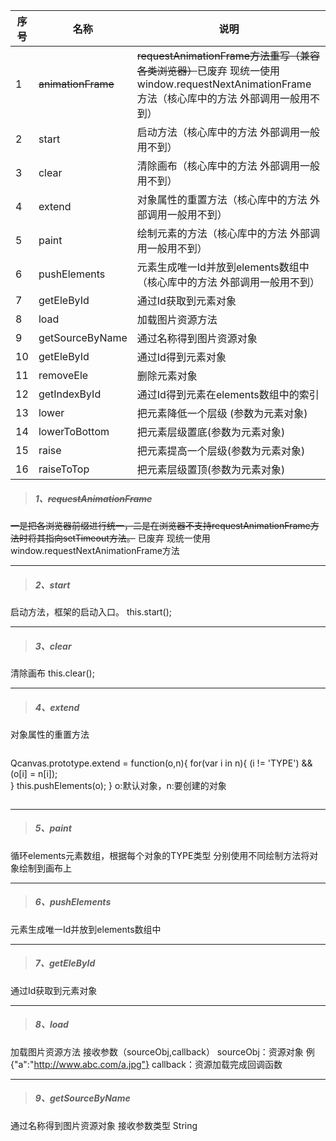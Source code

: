 序号|名称|说明
---|---|---
1|~~animationFrame~~|~~requestAnimationFrame方法重写（兼容各类浏览器）~~已废弃 现统一使用window.requestNextAnimationFrame方法（核心库中的方法 外部调用一般用不到）
2|start|启动方法（核心库中的方法 外部调用一般用不到）
3|clear|清除画布（核心库中的方法 外部调用一般用不到）
4|extend|对象属性的重置方法（核心库中的方法 外部调用一般用不到）
5|paint|绘制元素的方法（核心库中的方法 外部调用一般用不到）
6|pushElements|元素生成唯一Id并放到elements数组中 （核心库中的方法 外部调用一般用不到）
7|getEleById|通过Id获取到元素对象
8|load|加载图片资源方法
9|getSourceByName|通过名称得到图片资源对象
10|getEleById|通过Id得到元素对象
11|removeEle|删除元素对象
12|getIndexById|通过Id得到元素在elements数组中的索引
13|lower|把元素降低一个层级 (参数为元素对象)
14|lowerToBottom|把元素层级置底(参数为元素对象)
15|raise|把元素提高一个层级(参数为元素对象)
16|raiseToTop|把元素层级置顶(参数为元素对象)




> ##### 1、~~requestAnimationFrame~~
~~一是把各浏览器前缀进行统一，二是在浏览器不支持requestAnimationFrame方法时将其指向setTimeout方法。~~
已废弃 现统一使用window.requestNextAnimationFrame方法


***
> ##### 2、start
启动方法，框架的启动入口。
this.start();

***
> ##### 3、clear
清除画布
this.clear();

***
> ##### 4、extend
对象属性的重置方法

> ```
Qcanvas.prototype.extend = function(o,n){
	for(var i in n){
		(i != 'TYPE') && (o[i] = n[i]);		
	}
	this.pushElements(o);
}
o:默认对象，n:要创建的对象
> ```

***
> ##### 5、paint
循环elements元素数组，根据每个对象的TYPE类型 分别使用不同绘制方法将对象绘制到画布上 

***
> ##### 6、pushElements
元素生成唯一Id并放到elements数组中 

***
> ##### 7、getEleById
通过Id获取到元素对象

***
> ##### 8、load
加载图片资源方法 
接收参数（sourceObj,callback）
sourceObj：资源对象 例{"a":"http://www.abc.com/a.jpg"}
callback：资源加载完成回调函数

***
> ##### 9、getSourceByName
通过名称得到图片资源对象
接收参数类型 String


